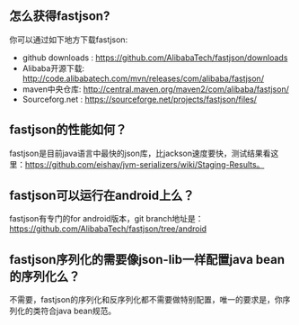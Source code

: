 ## 怎么获得fastjson?
你可以通过如下地方下载fastjson:
* github downloads : https://github.com/AlibabaTech/fastjson/downloads
* Alibaba开源下载: http://code.alibabatech.com/mvn/releases/com/alibaba/fastjson/
* maven中央仓库: http://central.maven.org/maven2/com/alibaba/fastjson/
* Sourceforg.net : https://sourceforge.net/projects/fastjson/files/

## fastjson的性能如何？
fastjson是目前java语言中最快的json库，比jackson速度要快，测试结果看这里：https://github.com/eishay/jvm-serializers/wiki/Staging-Results。

## fastjson可以运行在android上么？
fastjson有专门的for android版本，git branch地址是：https://github.com/AlibabaTech/fastjson/tree/android

## fastjson序列化的需要像json-lib一样配置java bean的序列化么？
不需要，fastjson的序列化和反序列化都不需要做特别配置，唯一的要求是，你序列化的类符合java bean规范。